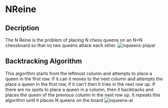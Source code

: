 # NReine
## Decription
The N Reine is the problem of placing N chess queens on an N×N chessboard so that no two queens attack each other.
![nqueens-player](https://user-images.githubusercontent.com/36581610/51954764-7a829b80-240f-11e9-8a4b-d1ed39b5f0f2.gif)

## Backtracking Algorithm
This algorithm starts from the leftmost column and attempts to place a queen in the first row. If it can it moves to the next column and attempts the place a queen in the first row, if it can't then it tries in the next row up. If there are no spots to place a queen in a column, then it backtracks and places the queen of the previous column in the next row up. It repeats this algorithm until it places N queens on the board
![nqueens-ai](https://user-images.githubusercontent.com/36581610/51954769-81111300-240f-11e9-9985-8642e22dfab4.gif)
